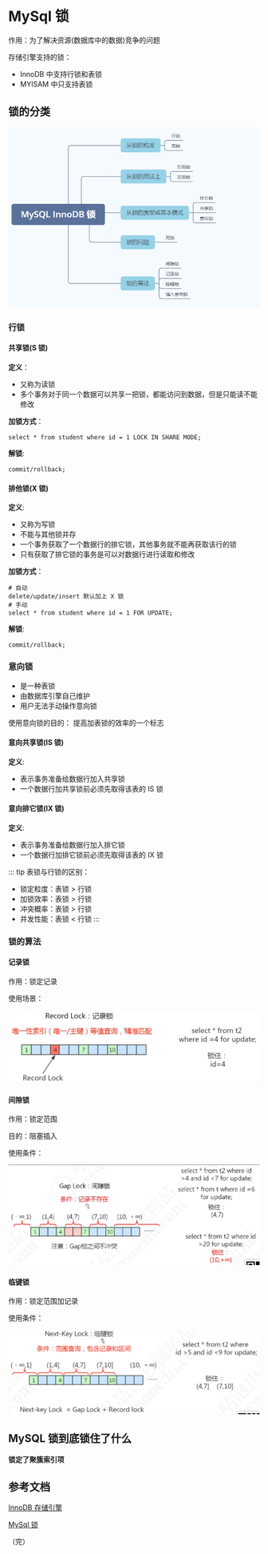# MySql 锁

作用：为了解决资源(数据库中的数据)竞争的问题

存储引擎支持的锁：
+ InnoDB 中支持行锁和表锁
+ MYISAM 中只支持表锁

## 锁的分类

![transation](./images/transation4.png)

### 行锁

#### 共享锁(S 锁)

**定义**：
+ 又称为读锁
+ 多个事务对于同一个数据可以共享一把锁，都能访问到数据，但是只能读不能修改

**加锁方式**：
```shell
select * from student where id = 1 LOCK IN SHARE MODE;
```
**解锁**:
```shell
commit/rollback;
```

#### 排他锁(X 锁)

**定义**:
+ 又称为写锁
+ 不能与其他锁并存
+ 一个事务获取了一个数据行的排它锁，其他事务就不能再获取该行的锁
+ 只有获取了排它锁的事务是可以对数据行进行读取和修改

**加锁方式**：
```shell
# 自动
delete/update/insert 默认加上 X 锁
# 手动
select * from student where id = 1 FOR UPDATE;
```
**解锁**:
```shell
commit/rollback;
```

### 意向锁

+ 是一种表锁
+ 由数据库引擎自己维护
+ 用户无法手动操作意向锁

使用意向锁的目的： 提高加表锁的效率的一个标志


#### 意向共享锁(IS 锁)

**定义**:
+ 表示事务准备给数据行加入共享锁
+ 一个数据行加共享锁前必须先取得该表的 IS 锁


#### 意向排它锁(IX 锁)

**定义**:
+ 表示事务准备给数据行加入排它锁
+ 一个数据行加排它锁前必须先取得该表的 IX 锁

::: tip 表锁与行锁的区别：
+ 锁定粒度：表锁 > 行锁
+ 加锁效率：表锁 > 行锁
+ 冲突概率：表锁 > 行锁
+ 并发性能：表锁 < 行锁
:::

### 锁的算法

#### 记录锁

作用：锁定记录

使用场景：

![lock](./images/lock1.png)

#### 间隙锁

作用：锁定范围

目的：阻塞插入

使用条件：

![lock](./images/lock2.png)

#### 临键锁

作用：锁定范围加记录

使用条件：

![lock](./images/lock3.png)


## MySQL 锁到底锁住了什么

**锁定了聚簇索引项**



## 参考文档

[InnoDB 存储引擎](https://dev.mysql.com/doc/refman/8.0/en/innodb-locking.html)

[MySql 锁](https://www.bilibili.com/video/BV1x54y1979n?spm_id_from=333.337.search-card.all.click)

（完）